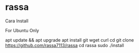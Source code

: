 # rassa

Cara Install

For Ubuntu Only

apt update && apt upgrade
apt install git wget curl
cd 
git clone https://github.com/rassa7113/rassa
cd rassa
sudo ./install
